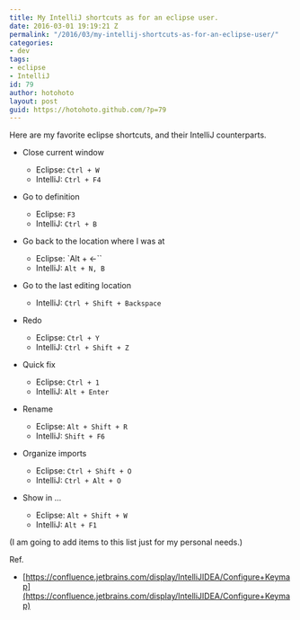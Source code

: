 ```yaml
---
title: My IntelliJ shortcuts as for an eclipse user.
date: 2016-03-01 19:19:21 Z
permalink: "/2016/03/my-intellij-shortcuts-as-for-an-eclipse-user/"
categories:
- dev
tags:
- eclipse
- IntelliJ
id: 79
author: hotohoto
layout: post
guid: https://hotohoto.github.com/?p=79
---
```


Here are my favorite eclipse shortcuts, and their IntelliJ counterparts.

* Close current window
  * Eclipse: `Ctrl + W`
  * IntelliJ: `Ctrl + F4`

* Go to definition
  * Eclipse: `F3`
  * IntelliJ: `Ctrl + B`

* Go back to the location where I was at
  * Eclipse: `Alt + ←``
  * IntelliJ: `Alt + N, B`

* Go to the last editing location
  * IntelliJ: `Ctrl + Shift + Backspace`

* Redo
  * Eclipse: `Ctrl + Y`
  * IntelliJ: `Ctrl + Shift + Z`

* Quick fix
  * Eclipse: `Ctrl + 1`
  * IntelliJ: `Alt + Enter`

* Rename
  * Eclipse: `Alt + Shift + R`
  * IntelliJ: `Shift + F6`

* Organize imports
  * Eclipse: `Ctrl + Shift + O`
  * IntelliJ: `Ctrl + Alt + O`

* Show in ...
  * Eclipse: `Alt + Shift + W`
  * IntelliJ: `Alt + F1`

(I am going to add items to this list just for my personal needs.)

Ref.

* [https://confluence.jetbrains.com/display/IntelliJIDEA/Configure+Keymap](https://confluence.jetbrains.com/display/IntelliJIDEA/Configure+Keymap)
